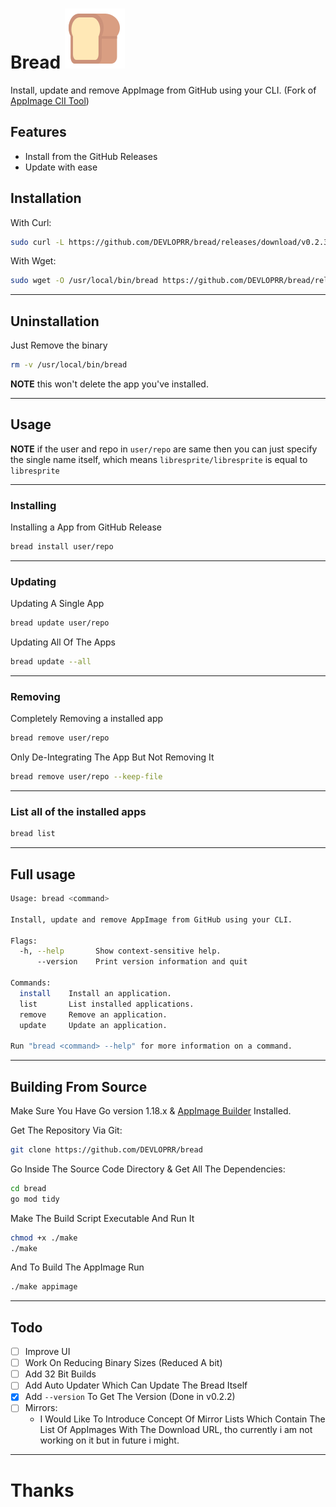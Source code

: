 # Bread ![:bread:](./.github/bread.svg)

Install, update and remove AppImage from GitHub using your CLI. (Fork of [AppImage ClI Tool](https://github.com/AppImageCrafters/appimage-cli-tool))

## Features
- Install from the GitHub Releases
- Update with ease

## Installation

With Curl:
```bash
sudo curl -L https://github.com/DEVLOPRR/bread/releases/download/v0.2.3/bread-0.2.3-x86_64.AppImage -o /usr/local/bin/bread && sudo chmod +x /usr/local/bin/bread
```

With Wget:
```bash
sudo wget -O /usr/local/bin/bread https://github.com/DEVLOPRR/bread/releases/download/v0.2.3/bread-0.2.3-x86_64.AppImage && sudo chmod +x /usr/local/bin/bread
```

---

## Uninstallation

Just Remove the binary
```bash
rm -v /usr/local/bin/bread
```

**NOTE** this won't delete the app you've installed.

---

## Usage

**NOTE** if the user and repo in `user/repo` are same then you can just specify the single name itself, which means `libresprite/libresprite` is equal to `libresprite`

---

### Installing

Installing a App from GitHub Release
```bash
bread install user/repo
```

---

### Updating

Updating A Single App
```bash
bread update user/repo
```

Updating All Of The Apps
```bash
bread update --all
```

---

### Removing

Completely Removing a installed app
```bash
bread remove user/repo
```

Only De-Integrating The App But Not Removing It 
```bash
bread remove user/repo --keep-file
```

---

### List all of the installed apps
```bash
bread list
```

---

## Full usage

```bash
Usage: bread <command>

Install, update and remove AppImage from GitHub using your CLI.

Flags:
  -h, --help       Show context-sensitive help.
      --version    Print version information and quit

Commands:
  install    Install an application.
  list       List installed applications.
  remove     Remove an application.
  update     Update an application.

Run "bread <command> --help" for more information on a command.
```

---

## Building From Source

Make Sure You Have Go version 1.18.x & [AppImage Builder](https://appimage-builder.readthedocs.io/en/latest/) Installed.

Get The Repository Via Git:

```bash
git clone https://github.com/DEVLOPRR/bread
```

Go Inside The Source Code Directory & Get All The Dependencies:

```bash
cd bread
go mod tidy
```

Make The Build Script Executable And Run It

```bash
chmod +x ./make
./make
```

And To Build The AppImage Run

```bash
./make appimage
```

---

## Todo
- [ ] Improve UI
- [ ] Work On Reducing Binary Sizes (Reduced A bit)
- [ ] Add 32 Bit Builds
- [ ] Add Auto Updater Which Can Update The Bread Itself
- [x] Add `--version` To Get The Version (Done in v0.2.2)
- [ ] Mirrors:
  - I Would Like To Introduce Concept Of Mirror Lists Which Contain The List Of AppImages With The Download URL, tho currently i am not working on it but in future i might.

---

# Thanks
